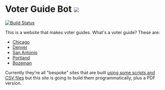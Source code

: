 # Voter Guide Bot ![](https://raw.githubusercontent.com/mojowen/voterguidebot/master/app/assets/images/robot.png)

[![Build Status](https://travis-ci.org/mojowen/voterguidebot.svg?branch=master)](https://travis-ci.org/mojowen/voterguidebot)


This is a website that makes voter guides. What's a voter guide? These are:

 * [Chicago](http://chicagovoterguide.org)
 * [Denver](http://sanantoniovoterguide.org)
 * [San Antonio](http://santoniovoterguide.org)
 * [Portland](http://portlandvoterguide.org)
 * [Bozeman](http://bozemanvoterguide.org/)

Currently they're all "bespoke" sites that are built [using some scripts and CSV files](https://github.com/mojowen/ChicagoVoterGuide) but this site is going to build them programmatically, plus a PDF version.
